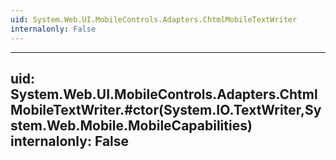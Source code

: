```yaml
---
uid: System.Web.UI.MobileControls.Adapters.ChtmlMobileTextWriter
internalonly: False
---
```


---
uid: System.Web.UI.MobileControls.Adapters.ChtmlMobileTextWriter.#ctor(System.IO.TextWriter,System.Web.Mobile.MobileCapabilities)
internalonly: False
---

